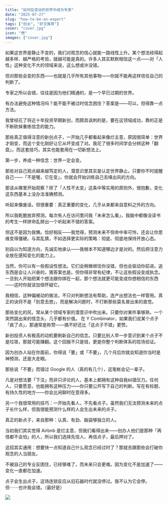 ```yaml
---
title: "如何在变动的世界中成为专家"
date: "2025-07-27"
slug: "how-to-be-an-expert"
tags: ["创业", "好文推荐"]
cover: "cover.jpg"
icon: "😎"
images: ["cover.jpg"]
---
```

如果这世界是静止不变的，我们对观念的信心就能一路线性上升。某个想法经得起越多样、越严格的考验，就越可能是真的。许多人其实默默相信这一点——对「人性」这种变化不大的领域来说，这么想或许没错。



但对那些会变的东西——也就是几乎所有其他事物——你就不能再这样信任自己的判断了。



专家之所以会错，往往是因为他们精通的，是一个早已过期的世界。



有办法避免这种情况吗？能不能不被过时信念困住？答案是——可以，但得靠一点方法。



我曾经花了将近十年投资早期新创，而颇具讽刺的是，要在这领域成功，靠的正是不断砍掉重练信念的能力。



那些真正值得注意的新创点子，一开始几乎都看起来像烂主意，原因很简单：世界才刚变，而这个变化刚好让它从坏变成了对。我花了很多时间学会分辨这种「翻盘」，而这套技巧，其实也能套用在一切新想法上。



第一步，养成一种信念：世界一定会变。



那些对自己观点越来越笃定的人，潜意识里其实是认定世界静止。只要你不时提醒自己——「不是喔，它在变」，你就会开始训练自己去嗅出风的方向。



那该从哪里开始观察？除了「人性不太变」这条中等实用的原则外，很抱歉，变化这东西基本上没办法准确预测。



听起来像废话，但很重要：真正重要的变化，几乎从来都来自意料之外的方向。



所以我乾脆放弃预测。每次有人在访问里问我「未来怎么看」，我脑中都像没读书的考生一样拼命乱掰出一个听起来不错的答案。



但这不是因为我懒。恰好相反——我觉得，预测未来不但命中率可怜，还会让你思维变得僵硬。与其乱猜，不如选择更实际的策略：彻底、彻底地保持开放心态。



别自以为知道方向，先诚实地承认——我根本不知道哪边才是对的。然后把注意力全放在感知变化的能力上。



当然，你可以有一些假设性想法。它们会稍微绑住你没错，但也会驱动你前进。追东西是会让人兴奋的，猜答案也是。但你得非常有纪律，不让这些假设变成执念。
一旦别人开始把某个想法跟你绑在一起，那个想法就更可能变成你想相信的东西——这时你就该加倍怀疑它。



我相信，这种偏被动的做法，不只对判断想法有帮助，连产出想法也一样管用。真正的诀窍不是「刻意去想」，而是解决问题时，不打断那些莫名冒出来的直觉。



那些变化的风，常从某个领域专家的潜意识中吹出来。只要你对某件事够熟，一个突然跳出来的怪念头，几乎都有价值。
在 Y Combinator，如果我们说某个点子「疯了点」，那通常是称赞——搞不好还比「这点子不错」更赞。



新创投资人有极高的动机要刷新自己的信念。只要比别人早一步意识到某个点子不是垃圾，那就可能赚翻。这个回报不只是钱，更是你整个判断体系的现场验证。



因为创办人站在你面前，你得说「要」或「不要」，几个月后你就会知道你当时是神预测，还是大走眼。



那些说「不要」而错过 Google 的人（真的有几个），这笔帐会记一辈子。



凡是对想法要「下注」而非只评论的人，基本上都拥有这种自我纠错压力。任何人，只要愿意，也能拥有这种压力——你只要公开写下自己的判断。写在有标题、有持久性的地方——你会比闲聊时在意得多。



另一个我很常用的技巧：一开始先看人，不先看点子。虽然我们无法预测未来的点子长什么样，但我很能预测什么样的人会生出未来的点子。



真正的新点子，来自那种：认真、有劲、脑袋够独立的人。



当初我们其实觉得 Airbnb 是烂主意，但我们看得出来——创办人他们是那种「再怪都不会怕」的人，所以我们选择先信人、再信点子，最后押对了。



这招其实通用：想要快一点知道自己什么观念已经过时了？那就去跟那些会打破你观念的人当朋友。



不被自己的专业反困住，已经够难了，而未来只会更难。因为变化不是加速了——变化一直都在加速。



点子会生出点子，这场连锁反应从旧石器时代就没停过。我不认为它会停。
但⋯⋯也许我会错。（最好是）




![](https://prod-files-secure.s3.us-west-2.amazonaws.com/112d0858-5090-4d34-a606-b75eb8d65fd2/46476355-9cf3-4e99-9b7a-3531bc426380/1000202064.png?X-Amz-Algorithm=AWS4-HMAC-SHA256&X-Amz-Content-Sha256=UNSIGNED-PAYLOAD&X-Amz-Credential=ASIAZI2LB466RT55CN7U%2F20250910%2Fus-west-2%2Fs3%2Faws4_request&X-Amz-Date=20250910T134631Z&X-Amz-Expires=3600&X-Amz-Security-Token=IQoJb3JpZ2luX2VjEIX%2F%2F%2F%2F%2F%2F%2F%2F%2F%2FwEaCXVzLXdlc3QtMiJHMEUCIDkRViIaJoCZ9CpytJaVgij6r5gCH7JC8blX%2FkvZ%2BnZLAiEA6mQZJE5B%2FQYEMLBTKVu9WEj4HV5Du7O145FHG0TgbmUqiAQI7v%2F%2F%2F%2F%2F%2F%2F%2F%2F%2FARAAGgw2Mzc0MjMxODM4MDUiDHvC%2BXOZv7%2B8CvAm1CrcA1PuqugAUsavvZfolVHDhDAJuyEPeOQt6q8tMUYTzawlByJ1ne1c22oVn80IHUJqwAD1g4JorAm4iypdHMHwEfOZs1hsxBAN6wTyXQJArzmLIoq6BQpnlwwfHURp2z%2FU9hfU7ay1pzvbV8ST8hwp4OvbJD%2FkcAjdSbbguEDF5Th6qDHnWVA7xcReQHS9D8%2FOqSXDglGnfx7HZCfa8QmsA2oktMLmE9yQ3GyTsHVwjDO90hjGCQ78eQHcJLyk3ofB5ZHcKXKR1atNFLpFM%2F4NjhMikh82YppI7cQL3iJLjl3%2FmrIL1yyn6SF3Ap7lkQFTiROnlyx9q1xqU3rK0NDv%2Fturuk7C84Bqk7tHN9QJCGe9FQ5lP4hUImIXawVn0%2BcgTvN1gX%2BufDhf6NeyrsefgCyN6nzbtt9QasscvJWSEmLVc%2Flu2ydNCKs2zgrSLwcedPVqjbDkikKWF%2FGvDBVBfK8uP5%2FvLo%2BqwUcpzltxdCxJ4aVOlsCkqLFbyWpeRAuzhx3UegJG%2FeG6h1WPghGvIxOygAHYGWS2cvZiBd1pZgzm01h4PY5cFMeWcjB6fEL9n42BVES5ZaK54%2B%2F49X%2BbCPRhraE9FwwCabIvQBmQ8ezEklrJJYWu0D2weyGdMJXxhcYGOqUBwX4SepeKByQqHQn5G8aUzOrUhRp8JDpGLfaCZbNWPY9IzcRLuU1lRsXCvplxJ3qoIOVvAzS9DamtwE29MmPokwJe2uiIus%2BIgTLrH8Efi6%2BZt5oUI2Z5qBJdt%2BIWWIQAeOUFqVb%2FvJHOJnsWKNoOsyPGkg6wDs7cxXvKBEO6InkJRi41bMl7MqAOtI6uJKIsEePHvF%2BgGo%2BCqIYi412s140L5g8f&X-Amz-Signature=e19e8ba034c29e29b65e5284243b342eebdc93e326469c5ecdf6b757162edccf&X-Amz-SignedHeaders=host&x-amz-checksum-mode=ENABLED&x-id=GetObject)

